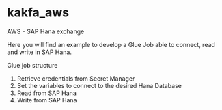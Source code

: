 # kakfa_aws
AWS - SAP Hana exchange 

Here you will find an example to develop a Glue Job able to connect, read and write in SAP Hana.


Glue job structure
1) Retrieve credentials from Secret Manager
2) Set the variables to connect to the desired Hana Database
3) Read from SAP Hana 
4) Write from SAP Hana 

